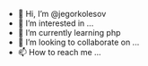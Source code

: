 - 👋 Hi, I’m @jegorkolesov
- 👀 I’m interested in ...
- 🌱 I’m currently learning php
- 💞️ I’m looking to collaborate on ...
- 📫 How to reach me ...

<!---
jegorkolesov/jegorkolesov is a ✨ special ✨ repository because its `README.md` (this file) appears on your GitHub profile.
You can click the Preview link to take a look at your changes.
--->

